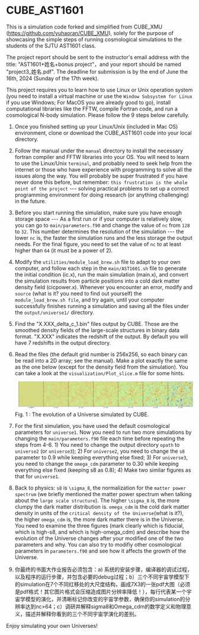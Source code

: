 # CUBE_AST1601


This is a simulation code forked and simplified from CUBE_XMU
(https://github.com/yuhaoran/CUBE_XMU), solely for the purpose of
showcasing the simple steps of running cosmological simulations to the
students of the SJTU AST1601 class.

The project report should be sent to the instructor's email address with the
title: "AST1601+姓名+bonus project"，and your report should be named
"project3_姓名.pdf". The deadline for submission is by the end of June the 16th,
2024 (Sunday of the 17th week).


This project requires you to learn how to use Linux or Unix operation
system (you need to install a virtual machine or use the ``Window Subsystem
for Linux`` if you use Windows; For MacOS you are already good to go), install 
computational libraries like the FFTW, compile Fortran code, and run a cosmological N-body simulation.
Please follow the 9 steps below carefully.

1. Once you finished setting up your Linux/Unix (included in Mac OS)
   environment, clone or download the CUBE_AST1601 code into your local
   directory.

2. Follow the manual under the ``manual`` directory to install the necessary
   fortran compiler and FFTW libraries into your OS. You will need to learn
   to use the Linux/Unix ``terminal``, and probably need to seek help from
   the internet or those who have experience with programming to solve all
   the issues along the way. You will probably be super frustrated if you
   have never done this before, but remember: ``this frustration is the
   whole point of the project`` --- solving practical problems to set up a
   correct programming environment for doing research (or anything
   challenging) in the future.

3. Before you start running the simulation, make sure you have enough storage
   space --- As a first run or if your computer is relatively slow, you can go
   to ``main/parameters.f90`` and change the value of ``nc`` from ``128`` to ``32``.
   This number determines the resolution of the simulation --- the lower ``nc``
   is, the faster the simulation runs and the less storage the output needs. For
   the final figure, you need to set the value of ``nc`` to at least higher than
   ``64`` (it must be a power of 2).

4. Modify the ``utilities/module_load_brew.sh`` file to adapt to your own
   computer, and follow each step in the ``main/AST1601.sh`` file to generate
   the initial condition (ic.x), run the main simulation (main.x), and convert
   the simulation results from particle positions into a cold dark matter
   density field (cicpower.x). Whenever you encounter an error, modify and
   ``source`` (what is it? you need to find out yourself) the ``module_load_brew.sh file``,
   and try again, until your computer successfully finishes running a simulation and saving
   all the files under the ``output/universe1/`` directory.

5. Find the "X.XXX_delta_c_1.bin" files output by CUBE. Those are the
   smoothed density fields of the large-scale structures in binary data
   format. "X.XXX" indicates the redshift of the output. By default you
   will have 7 redshifts in the output directory.

6. Read the files (the default grid number is 256x256, so each binary can be
   read into a 2D array; see the manual). Make a plot exactly the same as the
   one below (except for the density field from the simulation).  You can take a
   look at the ``visualization/Plot_slice.m`` file for some hints.

   ![alt text](https://github.com/nye17/CUBE_AST1601/blob/main/density_evolution.png)
   Fig. 1 : The evolution of a Universe simulated by CUBE.
   

7. For the first simulation, you have used the default cosmological parameters for ``universe1``. Now
   you need to run two more simulations by changing the ``main/parameters.f90``
   file each time before repeating the steps from 4-6. 1) You need to change the output directory ``opath`` to ``universe2`` (or ``universe3``);
   2) For ``universe2``, you need to change the ``s8`` parameter to 0.9 while
   keeping everything else fixed; 3) For ``universe3``, you need to
   change the ``omega_cdm`` parameter to 0.30 while keeping everything else
   fixed (keeping s8 as 0.8); 4) Make two similar figures as that for ``universe1``.

8. Back to physics: ``s8`` is ``\sigma_8``, the normalization for the ``matter power spectrum`` (we briefly
   mentioned the matter power spectrum when talking about the ``large scale structure``). The higher ``\sigma_8``
   is, the more clumpy the dark matter distribution is. ``omega_cdm`` is the cold dark matter
   density in units of the ``critical density of the Universe``(what is it?), the higher ``omega_cdm`` is, the more dark matter there is in the Universe.
   You need to examine the three figures (mark clearly which is fiducial, which is high-s8, and which is high-omega_cdm) and
   describe how the evolution of the Universe changes after your modified one of the two parameters
   and why. You can also try to modifiy other cosmological parameters in ``parameters.f90`` and see how it affects the growth of the Universe.

9. 你最终的书面大作业报告必须包含：a) 系统的安装步骤，编译器的调试过程，以及程序的运行步骤，并包含必要的debug过程；b）三个不同宇宙学模型下的simulation在7个不同红移处的大尺度结构，画成7X3的一张pdf大图（必须是pdf格式！其它图片格式会压缩造成图片分辨率降低！），每行代表某一个宇宙学模型的演化，并清晰标记你改变的宇宙学参数，确保你的simulation的分辨率达到nc>64；c）调研并解释sigma8和Omega_cdm的数学定义和物理意义，描述并解释你看到的三个不同宇宙学演化的差别。


Enjoy simulating your own Universes!



